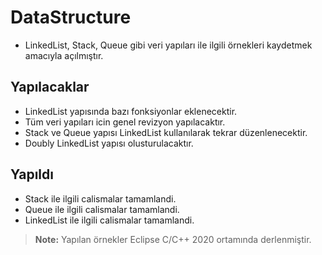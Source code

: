 # DataStructure
* LinkedList, Stack, Queue gibi veri yapıları ile ilgili örnekleri kaydetmek amacıyla açılmıştır.

## Yapılacaklar
* LinkedList yapısında bazı fonksiyonlar eklenecektir.
* Tüm veri yapıları icin genel revizyon yapılacaktır.
* Stack ve Queue yapısı LinkedList kullanılarak tekrar düzenlenecektir.
* Doubly LinkedList yapısı olusturulacaktır.

## Yapıldı
* Stack ile ilgili calismalar tamamlandi.
* Queue ile ilgili calismalar tamamlandi.
* LinkedList ile ilgili calismalar tamamlandi.

> **Note:**  Yapılan örnekler Eclipse C/C++ 2020 ortamında derlenmiştir.